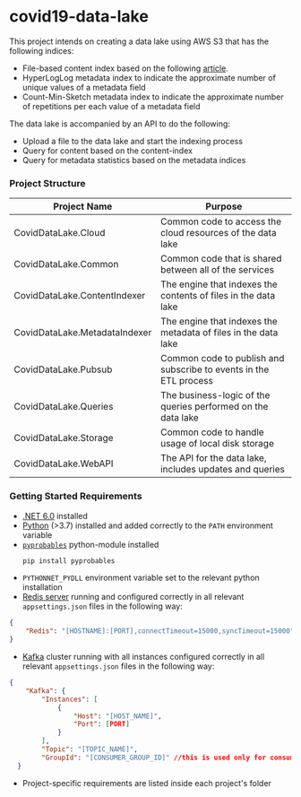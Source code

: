 # covid19-data-lake
This project intends on creating a data lake using AWS S3 that has the following indices:
* File-based content index based on the following [article](https://www.semanticscholar.org/paper/Needle-in-a-haystack-queries-in-cloud-data-lakes-Weintraub-Gudes/1f5b9de16302525ab07e50056f3a8af565fd131a). 
* HyperLogLog metadata index to indicate the approximate number of unique values of a metadata field
* Count-Min-Sketch metadata index to indicate the approximate number of repetitions per each value of a metadata field

The data lake is accompanied by an API to do the following:
* Upload a file to the data lake and start the indexing process
* Query for content based on the content-index
* Query for metadata statistics based on the metadata indices

### Project Structure
|Project Name|Purpose|
|---|---|
|CovidDataLake.Cloud|Common code to access the cloud resources of the data lake|
|CovidDataLake.Common|Common code that is shared between all of the services|
|CovidDataLake.ContentIndexer|The engine that indexes the contents of files in the data lake|
|CovidDataLake.MetadataIndexer|The engine that indexes the metadata of files in the data lake|
|CovidDataLake.Pubsub|Common code to publish and subscribe to events in the ETL process|
|CovidDataLake.Queries|The business-logic of the queries performed on the data lake|
|CovidDataLake.Storage|Common code to handle usage of local disk storage|
|CovidDataLake.WebAPI|The API for the data lake, includes updates and queries|

### Getting Started Requirements
* [.NET 6.0](https://dotnet.microsoft.com/en-us/download/dotnet/6.0) installed
* [Python](https://www.python.org/downloads/release/python-396/) (>3.7) installed and added correctly to the `PATH` environment variable
* [`pyprobables`](https://pyprobables.readthedocs.io/en/latest/quickstart.html) python-module installed
    ```sh
    pip install pyprobables
    ```
* `PYTHONNET_PYDLL` environment variable set to the relevant python installation
* [Redis server](https://redis.io/download/) running and configured correctly in all relevant `appsettings.json` files in the following way:
```json
{
    "Redis": "[HOSTNAME]:[PORT],connectTimeout=15000,syncTimeout=15000"
}
```
* [Kafka](https://kafka.apache.org/downloads) cluster running with all instances configured correctly in all relevant `appsettings.json` files in the following way:
```json
{
    "Kafka": {
        "Instances": [
            {
                "Host": "[HOST_NAME]",
                "Port": [PORT]
            }
        ],
        "Topic": "[TOPIC_NAME]",
        "GroupId": "[CONSUMER_GROUP_ID]" //this is used only for consuming projects (aka indexing engines)
  }
```
* Project-specific requirements are listed inside each project's folder
